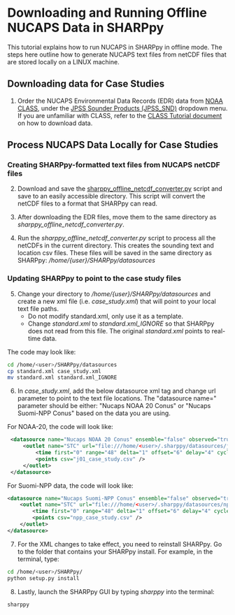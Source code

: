 # Downloading and Running Offline NUCAPS Data in SHARPpy
This tutorial explains how to run NUCAPS in SHARPpy in offline mode. The steps here outline how to generate NUCAPS text files from netCDF files that are stored locally on a LINUX machine.

## Downloading data for Case Studies

1. Order the NUCAPS Environmental Data Records (EDR) data from [NOAA CLASS](class.noaa.gov), under the [JPSS Sounder Products (JPSS_SND)](https://www.avl.class.noaa.gov/saa/products/search?sub_id=0&datatype_family=JPSS_SND&submit.x=28&submit.y=11) dropdown menu. If you are unfamiliar with CLASS, refer to the [CLASS Tutorial document](https://weather.msfc.nasa.gov/nucaps/resources_training.html) on how to download data.

## Process NUCAPS Data Locally for Case Studies

### Creating SHARPpy-formatted text files from NUCAPS netCDF files

2. Download and save the [sharppy_offline_netcdf_converter.py](https://github.com/NUCAPS/SHARPpy) script and save to an easily accessible directory. This script will convert the netCDF files to a format that SHARPpy can read.

3. After downloading the EDR files, move them to the same directory as *sharppy_offline_netcdf_converter.py*.

4. Run the *sharppy_offline_netcdf_converter.py* script to process all the netCDFs in the current directory. This creates the sounding text and location csv files. These files will be saved in the same directory as SHARPpy: */home/{user}/SHARPpy/datasources*

### Updating SHARPpy to point to the case study files

5. Change your directory to */home/{user}/SHARPpy/datasources* and create a new xml file (i.e. *case_study.xml*) that will point to your local text file paths.
   * Do not modify standard.xml, only use it as a template.
   * Change *standard.xml* to *standard.xml_IGNORE* so that SHARPpy does not read from this file. The original *standard.xml* points to real-time data.

The code may look like:

```bash
cd /home/<user>/SHARPpy/datasources
cp standard.xml case_study.xml
mv standard.xml standard.xml_IGNORE
```

6. In *case_study.xml*, add the below datasource xml tag and change url parameter to point to the text file locations. The "datasource name=" parameter should be either: "Nucaps NOAA 20 Conus" or "Nucaps Suomi-NPP Conus" based on the data you are using.

For NOAA-20, the code will look like:

```xml
 <datasource name="Nucaps NOAA 20 Conus" ensemble="false" observed="true">
     <outlet name="STC" url="file:///home/<user>/.sharppy/datasources/j01/{srcid}.txt" format="spc" >
         <time first="0" range="48" delta="1" offset="6" delay="4" cycle="12" archive="24" start="-" end="-"/>
         <points csv="j01_case_study.csv" />
     </outlet>
 </datasource>
 ```

 For Suomi-NPP data, the code will look like:

 ```xml
 <datasource name="Nucaps Suomi-NPP Conus" ensemble="false" observed="true">
     <outlet name="STC" url="file:///home/<user>/.sharppy/datasources/npp/{srcid}.txt" format="spc" >
         <time first="0" range="48" delta="1" offset="6" delay="4" cycle="12" archive="24" start="-" end="-"/>
         <points csv="npp_case_study.csv" />
     </outlet>
 </datasource>
 ```

7. For the XML changes to take effect, you need to reinstall SHARPpy. Go to the folder that contains your SHARPpy install. For example, in the terminal, type:

```bash
cd /home/<user>/SHARPpy/
python setup.py install
```


8. Lastly, launch the SHARPpy GUI by typing *sharppy* into the terminal:

```bash
sharppy
```
